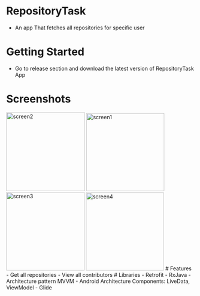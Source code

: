 # RepositoryTask
- An app That fetches all repositories for specific user
# Getting Started
- Go to release section and download the latest version of RepositoryTask App
# Screenshots
<img width="210" alt="screen2" src="https://user-images.githubusercontent.com/40995581/103838818-b2cc9300-5096-11eb-9ea2-3ccee3f10210.PNG">
<img width="208" alt="screen1" src="https://user-images.githubusercontent.com/40995581/103838822-b6f8b080-5096-11eb-9b18-c1c37fe9a8ad.PNG">
<img width="209" alt="screen3" src="https://user-images.githubusercontent.com/40995581/103838828-bbbd6480-5096-11eb-96d5-163ee3418c27.PNG">
<img width="208" alt="screen4" src="https://user-images.githubusercontent.com/40995581/103838837-beb85500-5096-11eb-9d40-030bba81cf27.PNG">
# Features
- Get all repositories
- View all contributors
# Libraries
- Retrofit
- RxJava
- Architecture pattern MVVM
- Android Architecture Components: LiveData, ViewModel
- Glide
